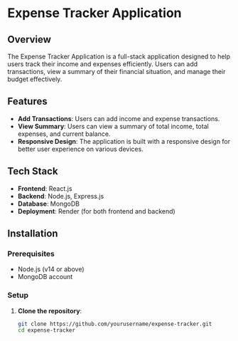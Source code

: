 # Expense Tracker Application

## Overview

The Expense Tracker Application is a full-stack application designed to help users track their income and expenses efficiently. Users can add transactions, view a summary of their financial situation, and manage their budget effectively.

## Features

- **Add Transactions**: Users can add income and expense transactions.
- **View Summary**: Users can view a summary of total income, total expenses, and current balance.
- **Responsive Design**: The application is built with a responsive design for better user experience on various devices.

## Tech Stack

- **Frontend**: React.js
- **Backend**: Node.js, Express.js
- **Database**: MongoDB
- **Deployment**: Render (for both frontend and backend)

## Installation

### Prerequisites

- Node.js (v14 or above)
- MongoDB account

### Setup

1. **Clone the repository**:
   ```bash
   git clone https://github.com/yourusername/expense-tracker.git
   cd expense-tracker
